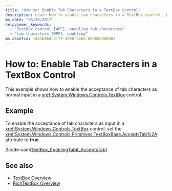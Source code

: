 ```yaml
---
title: "How to: Enable Tab Characters in a TextBox Control"
description: Learn how to enable tab characters in a TextBox control, by means of the included code example in XAML.
ms.date: "03/30/2017"
helpviewer_keywords: 
  - "TextBox control [WPF], enabling tab characters"
  - "tab characters [WPF], enabling"
ms.assetid: 14b1b064-61f7-4958-be63-88d85b868d03
---
```

# How to: Enable Tab Characters in a TextBox Control

This example shows how to enable the acceptance of tab characters as normal input in a <xref:System.Windows.Controls.TextBox> control.  
  
## Example  

 To enable the acceptance of tab characters as input in a <xref:System.Windows.Controls.TextBox> control, set the <xref:System.Windows.Controls.Primitives.TextBoxBase.AcceptsTab%2A> attribute to **true**.  
  
 [!code-xaml[TextBox_EnablingTab#_AcceptsTab](~/samples/snippets/csharp/VS_Snippets_Wpf/TextBox_EnablingTab/CS/Window1.xaml#_acceptstab)]  
  
## See also

- [TextBox Overview](textbox-overview.md)
- [RichTextBox Overview](richtextbox-overview.md)
